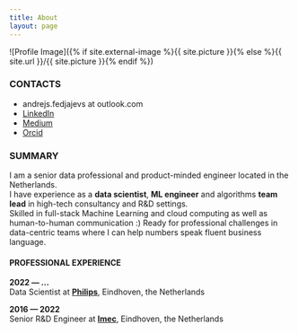 ```yaml
---
title: About
layout: page
---
```

![Profile Image]({% if site.external-image %}{{ site.picture }}{% else %}{{ site.url }}/{{ site.picture }}{% endif %})

<h3>CONTACTS</h3>
<ul class="contacts-list">
    <li>andrejs.fedjajevs at outlook.com</li>
    <li><a href="https://www.linkedin.com/in/fedjajevs/">LinkedIn</a> </li>
    <li><a href="https://medium.com/@fluentnumbers">Medium</a> </li>
    <li><a href="https://orcid.org/0000-0002-3047-9329">Orcid</a> </li>
</ul>

<h3>SUMMARY</h3>

<p>
I am a senior data professional and product-minded engineer located in the Netherlands.<br>
I have experience as a <strong>data scientist</strong>, <strong>ML engineer</strong> and algorithms <strong>team lead</strong> in high-tech consultancy and R&D settings.<br>
Skilled in full-stack Machine Learning and cloud computing as well as human-to-human communication :) 
Ready for professional challenges in data-centric teams where I can help numbers speak fluent business language.<br>
</p>

<!---
<p>
<h4>EXPERTISE</h4>
    <ul> 
        <li>Time-series analysis, prediction and event detection (for wearables, digital twins)</li>
        <li>Image classification (for health-tech and agricultural applications)</li>
        <li>Efficient scientific computations in Python\MATLAB</li>
        <li>MLOps framework setup and team development in the cloud</li>
        <br>
        <li>Project management and working in a Scrum team</li>
        <li>Data governance (in the view of privacy, GDPR and business needs)</li>
        <li>Leading a competence team of algorithm developers</li>
    </ul>
</p>
-->

<h4>PROFESSIONAL EXPERIENCE</h4>
<strong>2022 &mdash; ...</strong><br>
Data Scientist at <strong><a href="https://www.philips.com/a-w/about.html">Philips</a></strong>, Eindhoven, the Netherlands<br>

<strong>2016 &mdash; 2022</strong><br>
Senior R&D Engineer at <strong><a href="https://www.imec-int.com/en">Imec</a></strong>, Eindhoven, the Netherlands


<!---
<h3>PROFESSIONAL INTERESTS</h3>
<p>
My goal is to work on data strategy and execution leading to a relevant <i>insight → proof of concept → product</i>.<br> 
I am attracted by opportunities with senior responsibilities and a steep learning curve in a tech company striving for efficiency.<br>
</p>
-->